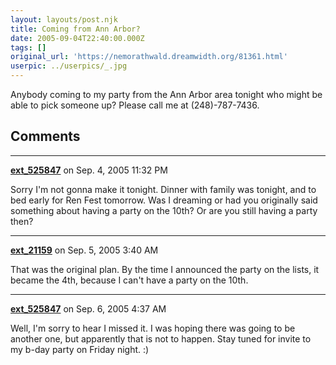 ```yaml
---
layout: layouts/post.njk
title: Coming from Ann Arbor?
date: 2005-09-04T22:40:00.000Z
tags: []
original_url: 'https://nemorathwald.dreamwidth.org/81361.html'
userpic: ../userpics/_.jpg
---
```

Anybody coming to my party from the Ann Arbor area tonight who might be able to pick someone up? Please call me at (248)-787-7436.

## Comments

---

**[ext_525847](https://www.dreamwidth.org/users/ext_525847)** on Sep. 4, 2005 11:32 PM

Sorry I'm not gonna make it tonight. Dinner with family was tonight, and to bed early for Ren Fest tomorrow. Was I dreaming or had you originally said something about having a party on the 10th? Or are you still having a party then?

---

**[ext_21159](https://www.dreamwidth.org/users/ext_21159)** on Sep. 5, 2005 3:40 AM

That was the original plan. By the time I announced the party on the lists, it became the 4th, because I can't have a party on the 10th.

---

**[ext_525847](https://www.dreamwidth.org/users/ext_525847)** on Sep. 6, 2005 4:37 AM

Well, I'm sorry to hear I missed it. I was hoping there was going to be another one, but apparently that is not to happen. Stay tuned for invite to my b-day party on Friday night. :)
